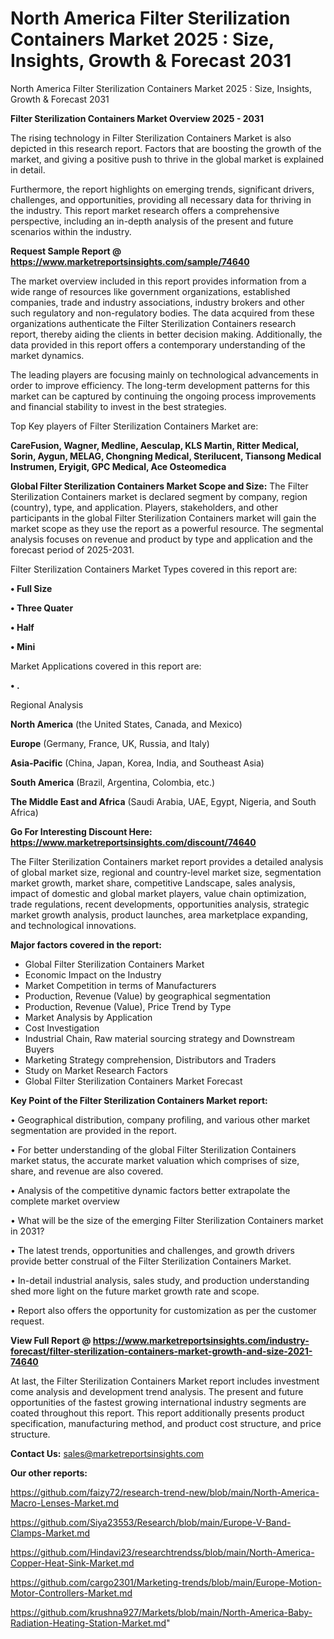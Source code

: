 # North America Filter Sterilization Containers Market 2025 : Size, Insights, Growth & Forecast 2031
North America Filter Sterilization Containers Market 2025 : Size, Insights, Growth & Forecast 2031

<Strong> Filter Sterilization Containers Market Overview 2025 - 2031</strong>

The rising technology in Filter Sterilization Containers Market is also depicted in this research report. Factors that are boosting the growth of the market, and giving a positive push to thrive in the global market is explained in detail.

Furthermore, the report highlights on emerging trends, significant drivers, challenges, and opportunities, providing all necessary data for thriving in the industry. This report market research offers a comprehensive perspective, including an in-depth analysis of the present and future scenarios within the industry.

<strong>Request Sample Report @ <a href=https://www.marketreportsinsights.com/sample/74640>https://www.marketreportsinsights.com/sample/74640</a></strong>

The market overview included in this report provides information from a wide range of resources like government organizations, established companies, trade and industry associations, industry brokers and other such regulatory and non-regulatory bodies. The data acquired from these organizations authenticate the Filter Sterilization Containers research report, thereby aiding the clients in better decision making. Additionally, the data provided in this report offers a contemporary understanding of the market dynamics.

The leading players are focusing mainly on technological advancements in order to improve efficiency. The long-term development patterns for this market can be captured by continuing the ongoing process improvements and financial stability to invest in the best strategies.

Top Key players of Filter Sterilization Containers Market are:

<strong>CareFusion, Wagner, Medline, Aesculap, KLS Martin, Ritter Medical, Sorin, Aygun, MELAG, Chongning Medical, Sterilucent, Tiansong Medical Instrumen, Eryigit, GPC Medical, Ace Osteomedica</strong>

<strong><b>Global Filter Sterilization Containers Market Scope and Size:</b></strong>
The Filter Sterilization Containers market is declared segment by company, region (country), type, and application. Players, stakeholders, and other participants in the global Filter Sterilization Containers market will gain the market scope as they use the report as a powerful resource. The segmental analysis focuses on revenue and product by type and application and the forecast period of 2025-2031.

Filter Sterilization Containers Market Types covered in this report are:

<strong>• Full Size

• Three Quater

• Half

• Mini</strong>

Market Applications covered in this report are:

<strong>• .</strong> 

Regional Analysis

<strong>North America</strong> (the United States, Canada, and Mexico)

<strong>Europe</strong> (Germany, France, UK, Russia, and Italy)

<strong>Asia-Pacific</strong> (China, Japan, Korea, India, and Southeast Asia)

<strong>South America</strong> (Brazil, Argentina, Colombia, etc.)

<strong>The Middle East and Africa</strong> (Saudi Arabia, UAE, Egypt, Nigeria, and South Africa)

<strong>Go For Interesting Discount Here: <a href=https://www.marketreportsinsights.com/discount/74640>https://www.marketreportsinsights.com/discount/74640</a></strong>

The Filter Sterilization Containers market report provides a detailed analysis of global market size, regional and country-level market size, segmentation market growth, market share, competitive Landscape, sales analysis, impact of domestic and global market players, value chain optimization, trade regulations, recent developments, opportunities analysis, strategic market growth analysis, product launches, area marketplace expanding, and technological innovations.

<strong><b>Major factors covered in the report:</b></strong>
<ul>
  <li>Global Filter Sterilization Containers Market </li>
  <li>Economic Impact on the Industry</li>
  <li>Market Competition in terms of Manufacturers</li>
  <li>Production, Revenue (Value) by geographical segmentation</li>
  <li>Production, Revenue (Value), Price Trend by Type</li>
  <li>Market Analysis by Application</li>
  <li>Cost Investigation</li>
  <li>Industrial Chain, Raw material sourcing strategy and Downstream Buyers</li>
  <li>Marketing Strategy comprehension, Distributors and Traders</li>
  <li>Study on Market Research Factors</li>
  <li>Global Filter Sterilization Containers Market Forecast</li>
</ul>

<strong><b>Key Point of the Filter Sterilization Containers Market report:</b></strong>

• Geographical distribution, company profiling, and various other market segmentation are provided in the report.

• For better understanding of the global Filter Sterilization Containers market status, the accurate market valuation which comprises of size, share, and revenue are also covered.

• Analysis of the competitive dynamic factors better extrapolate the complete market overview

• What will be the size of the emerging Filter Sterilization Containers market in 2031?

• The latest trends, opportunities and challenges, and growth drivers provide better construal of the Filter Sterilization Containers Market.

• In-detail industrial analysis, sales study, and production understanding shed more light on the future market growth rate and scope.

• Report also offers the opportunity for customization as per the customer request.

<strong><b>View Full Report @ <a href=https://www.marketreportsinsights.com/industry-forecast/filter-sterilization-containers-market-growth-and-size-2021-74640>https://www.marketreportsinsights.com/industry-forecast/filter-sterilization-containers-market-growth-and-size-2021-74640</a></b></strong>


At last, the Filter Sterilization Containers Market report includes investment come analysis and development trend analysis. The present and future opportunities of the fastest growing international industry segments are coated throughout this report. This report additionally presents product specification, manufacturing method, and product cost structure, and price structure.

<strong>Contact Us:</strong>
sales@marketreportsinsights.com

<strong>Our other reports:</strong>

<a href=https://github.com/faizy72/research-trend-new/blob/main/North-America-Macro-Lenses-Market.md>https://github.com/faizy72/research-trend-new/blob/main/North-America-Macro-Lenses-Market.md</a>

<a href=https://github.com/Siya23553/Research/blob/main/Europe-V-Band-Clamps-Market.md>https://github.com/Siya23553/Research/blob/main/Europe-V-Band-Clamps-Market.md</a>

<a href=https://github.com/Hindavi23/researchtrendss/blob/main/North-America-Copper-Heat-Sink-Market.md>https://github.com/Hindavi23/researchtrendss/blob/main/North-America-Copper-Heat-Sink-Market.md</a>

<a href=https://github.com/cargo2301/Marketing-trends/blob/main/Europe-Motion-Motor-Controllers-Market.md>https://github.com/cargo2301/Marketing-trends/blob/main/Europe-Motion-Motor-Controllers-Market.md</a>

<a href=https://github.com/krushna927/Markets/blob/main/North-America-Baby-Radiation-Heating-Station-Market.md>https://github.com/krushna927/Markets/blob/main/North-America-Baby-Radiation-Heating-Station-Market.md</a>"
